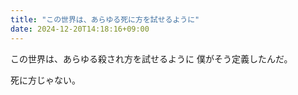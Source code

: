 ```yaml
---
title: "この世界は、あらゆる死に方を試せるように"
date: 2024-12-20T14:18:16+09:00
---
```

この世界は、あらゆる殺され方を試せるように
僕がそう定義したんだ。

死に方じゃない。
